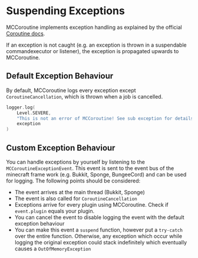 # Suspending Exceptions

MCCoroutine implements exception handling as explained by the official [Coroutine docs](https://kotlinlang.org/docs/exception-handling.html).

If an exception is not caught (e.g. an exception is thrown in a suspendable commandexecutor or listener), the exception is propagated upwards to MCCoroutine.

## Default Exception Behaviour

By default, MCCoroutine logs every exception except ``CoroutineCancellation``, which is thrown when a job is cancelled.

````kotlin
logger.log(
    Level.SEVERE,
    "This is not an error of MCCoroutine! See sub exception for details.",
    exception
)
````

## Custom Exception Behaviour

You can handle exceptions by yourself by listening to the ``MCCoroutineExceptionEvent``. This event is sent to the event bus of the minecraft frame work (e.g. Bukkit, Sponge, BungeeCord) 
and can be used for logging. The following points should be considered:

* The event arrives at the main thread (Bukkit, Sponge)
* The event is also called for ``CoroutineCancellation``
* Exceptions arrive for every plugin using MCCoroutine. Check if ``event.plugin`` equals your plugin.
* You can cancel the event to disable logging the event with the default exception behaviour
* You can make this event a ``suspend`` function, however put a ``try-catch`` over the entire function. Otherwise, any
  exception which occur while logging the original exception could stack indefinitely which eventually causes a ``OutOfMemoryException``



